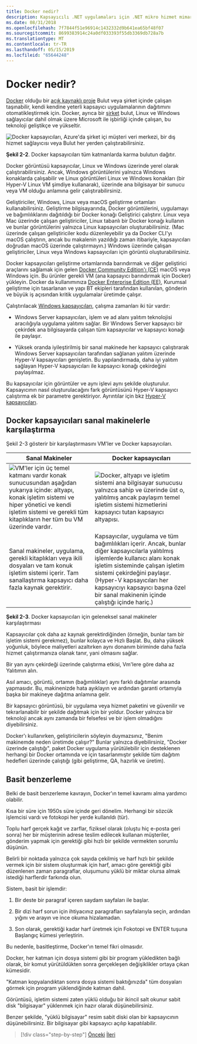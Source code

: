 ```yaml
---
title: Docker nedir?
description: Kapsayıcılı .NET uygulamaları için .NET mikro hizmet mimarisi | Docker nedir?
ms.date: 08/31/2018
ms.openlocfilehash: 7f7844f51e96914c1432332d9b641ea65bf48f07
ms.sourcegitcommit: 8699383914c24a0df033393f55db3369db728a7b
ms.translationtype: MT
ms.contentlocale: tr-TR
ms.lasthandoff: 05/15/2019
ms.locfileid: "65644248"
---
```

# <a name="what-is-docker"></a>Docker nedir?

[Docker](https://www.docker.com/) olduğu bir [açık kaynaklı proje](https://github.com/docker/docker) Bulut veya şirket içinde çalışan taşınabilir, kendi kendine yeterli kapsayıcı uygulamalarının dağıtımını otomatikleştirmek için. Docker, ayrıca bir [şirket](https://www.docker.com/) bulut, Linux ve Windows sağlayıcılar dahil olmak üzere Microsoft ile işbirliği içinde çalışan, bu teknoloji geliştikçe ve yükseltir.

![Docker kapsayıcıları, Azure'da şirket içi müşteri veri merkezi, bir dış hizmet sağlayıcısı veya Bulut her yerden çalıştırabilirsiniz.](./media/image2.png)

**Şekil 2-2**. Docker kapsayıcıları tüm katmanlarda karma bulutun dağıtır.

Docker görüntüsü kapsayıcılar, Linux ve Windows üzerinde yerel olarak çalıştırabilirsiniz. Ancak, Windows görüntülerini yalnızca Windows konaklarda çalışabilir ve Linux görüntüleri Linux ve Windows konakları (bir Hyper-V Linux VM şimdiye kullanarak), üzerinde ana bilgisayar bir sunucu veya VM olduğu anlamına gelir çalıştırabilirsiniz.

Geliştiriciler, Windows, Linux veya macOS geliştirme ortamları kullanabilirsiniz. Geliştirme bilgisayarında, Docker görüntülerini, uygulamayı ve bağımlılıklarını dağıtıldığı bir Docker konağı Geliştirici çalıştırır. Linux veya Mac üzerinde çalışan geliştiriciler, Linux tabanlı bir Docker konağı kullanın ve bunlar görüntülerini yalnızca Linux kapsayıcıları oluşturabilirsiniz. (Mac üzerinde çalışan geliştiriciler kodu düzenleyebilir ya da Docker CLI'yı macOS çalıştırın, ancak bu makalenin yazıldığı zaman itibariyle, kapsayıcıları doğrudan macOS üzerinde çalıştırmayın.) Windows üzerinde çalışan geliştiriciler, Linux veya Windows kapsayıcıları için görüntü oluşturabilirsiniz.

Docker kapsayıcıları geliştirme ortamlarında barındırmak ve diğer geliştirici araçlarını sağlamak için gelen [Docker Community Edition'ı (CE)](https://www.docker.com/community-edition) macOS veya Windows için. Bu ürünler gerekli VM (ana kapsayıcı barındırmak için Docker) yükleyin. Docker da kullanımınıza [Docker Enterprise Edition (EE)](https://www.docker.com/enterprise-edition), Kurumsal geliştirme için tasarlanan ve yapı BT ekipleri tarafından kullanılan, gönderin ve büyük iş açısından kritik uygulamalar üretimde çalışır.

Çalıştırılacak [Windows kapsayıcıları](/virtualization/windowscontainers/about/), çalışma zamanları iki tür vardır:

- Windows Server kapsayıcıları, işlem ve ad alanı yalıtım teknolojisi aracılığıyla uygulama yalıtımı sağlar. Bir Windows Server kapsayıcı bir çekirdek ana bilgisayarda çalışan tüm kapsayıcılar ve kapsayıcı konağı ile paylaşır.

- Yüksek oranda iyileştirilmiş bir sanal makinede her kapsayıcı çalıştırarak Windows Server kapsayıcıları tarafından sağlanan yalıtım üzerinde Hyper-V kapsayıcıları genişletin. Bu yapılandırmada, daha iyi yalıtım sağlayan Hyper-V kapsayıcıları ile kapsayıcı konağı çekirdeğini paylaşılmaz.

Bu kapsayıcılar için görüntüler ve aynı işlevi aynı şekilde oluşturulur. Kapsayıcının nasıl oluşturulacağını fark görüntüsünü Hyper-V kapsayıcı çalıştırma ek bir parametre gerektiriyor. Ayrıntılar için bkz [Hyper-V kapsayıcıları](https://docs.microsoft.com/virtualization/windowscontainers/manage-containers/hyperv-container).

## <a name="comparing-docker-containers-with-virtual-machines"></a>Docker kapsayıcıları sanal makinelerle karşılaştırma

Şekil 2-3 gösterir bir karşılaştırmasını VM'ler ve Docker kapsayıcıları.

| Sanal Makineler | Docker kapsayıcıları |
| -----------------| ------------------|
|![VM'ler için üç temel katmanı vardır konak sunucusundan aşağıdan yukarıya içinde: altyapı, konak işletim sistemi ve hiper yönetici ve kendi işletim sistemi ve gerekli tüm kitaplıkların her tüm bu VM üzerinde vardır.](./media/image3.png)|![Docker, altyapı ve işletim sistemi ana bilgisayar sunucusu yalnızca sahip ve üzerinde üst o, yalıtılmış ancak paylaşım temel işletim sistemi hizmetlerini kapsayıcı tutan kapsayıcı altyapısı.](./media/image4.png)|
|Sanal makineler, uygulama, gerekli kitaplıkları veya ikili dosyaları ve tam konuk işletim sistemi içerir. Tam sanallaştırma kapsayıcı daha fazla kaynak gerektirir. | Kapsayıcılar, uygulama ve tüm bağımlılıkları içerir. Ancak, bunlar diğer kapsayıcılarla yalıtılmış işlemlerde kullanıcı alanı konak işletim sisteminde çalışan işletim sistemi çekirdeğini paylaşır. (Hyper-V kapsayıcıları her kapsayıcıyı kapsayıcı başına özel bir sanal makinenin içinde çalıştığı içinde hariç.) |

**Şekil 2-3**. Docker kapsayıcıları için geleneksel sanal makineler karşılaştırması

Kapsayıcılar çok daha az kaynak gerektirdiğinden (örneğin, bunlar tam bir işletim sistemi gerekmez), bunlar kolayca ve Hızlı Başlat. Bu, daha yüksek yoğunluk, böylece maliyetleri azaltırken aynı donanım biriminde daha fazla hizmet çalıştırmanıza olanak tanır, yani olmasını sağlar.

Bir yan aynı çekirdeği üzerinde çalıştırma etkisi, Vm'lere göre daha az Yalıtımın alın.

Asıl amacı, görüntü, ortamın (bağımlılıklar) aynı farklı dağıtımlar arasında yapmasıdır. Bu, makinenizde hata ayıklayın ve ardından garanti ortamıyla başka bir makineye dağıtma anlamına gelir.

Bir kapsayıcı görüntüsü, bir uygulama veya hizmet paketini ve güvenilir ve tekrarlanabilir bir şekilde dağıtmak için bir yoldur. Docker yalnızca bir teknoloji ancak aynı zamanda bir felsefesi ve bir işlem olmadığını diyebilirsiniz.

Docker'ı kullanırken, geliştiricilerin söyleyin duymazsınız, "Benim makinemde neden üretimde çalışır?" Bunlar yalnızca diyebilirsiniz, "Docker üzerinde çalıştığı", paket Docker uygulama yürütülebilir için desteklenen herhangi bir Docker ortamında ve için tasarlanmıştır şekilde tüm dağıtım hedefleri üzerinde çalıştığı (gibi geliştirme, QA, hazırlık ve üretim).

## <a name="a-simple-analogy"></a>Basit benzerleme

Belki de basit benzerleme kavrayın, Docker'ın temel kavramı alma yardımcı olabilir.

Kısa bir süre için 1950s süre içinde geri dönelim. Herhangi bir sözcük işlemcisi vardı ve fotokopi her yerde kullanıldı (tür).

Toplu harf gerçek kağıt ve zarflar, fiziksel olarak (oluştu hiç e-posta geri sonra) her bir müşterinin adrese teslim edilecek kullanan müşteriler, gönderim yapmak için gerektiği gibi hızlı bir şekilde vermekten sorumlu düşünün.

Belirli bir noktada yalnızca çok sayıda çekilmiş ve harf hızlı bir şekilde vermek için bir sistem oluşturmak için harf, amacı göre gerektiği gibi düzenlenen zaman paragraflar, oluşumunu yüklü bir miktar olursa almak istediği harflerdir farkında olun.

Sistem, basit bir işlemdir:

1. Bir deste bir paragraf içeren saydam sayfaları ile başlar.

2. Bir dizi harf sorun için ihtiyacınız paragrafları sayfalarıyla seçin, ardından yığını ve arayın ve ince okuma hizalamadan.

3. Son olarak, gerektiği kadar harf üretmek için Fokotopi ve ENTER tuşuna Başlangıç kümesi yerleştirin.

Bu nedenle, basitleştirme, Docker'ın temel fikri olmasıdır.

Docker, her katman için dosya sistemi gibi bir program yükledikten bağlı olarak, bir komut yürütüldükten sonra gerçekleşen değişiklikler ortaya çıkan kümesidir.

"Katman kopyalandıktan sonra dosya sistemi baktığınızda" tüm dosyaları görmek için program yüklendiğinde katman dahil.

Görüntüsü, işletim sistemi zaten yüklü olduğu bir ikincil salt okunur sabit disk "bilgisayar" yüklenmek için hazır olarak düşünebilirsiniz.

Benzer şekilde, "yüklü bilgisayar" resim sabit diski olan bir kapsayıcının düşünebilirsiniz. Bir bilgisayar gibi kapsayıcı açılıp kapatılabilir.

>[!div class="step-by-step"]
>[Önceki](index.md)
>[İleri](docker-terminology.md)
